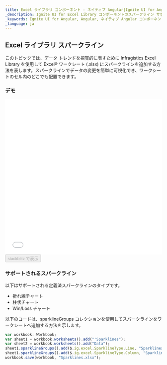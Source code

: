```yaml
---
title: Excel ライブラリ コンポーネント - ネイティブ Angular|Ignite UI for Angular
_description: Ignite UI for Excel Library コンポーネントのスパークライン サポート
_keywords: Ignite UI for Angular, Angular, ネイティブ Angular コンポーネント スイート, ネイティブ Angular コントロール, ネイティブ Angular コンポーネント, ネイティブ Angular コンポーネント ライブラリ, Angular Excel ライブラリ, Angular Excel ライブラリ例,  Angular Excel Library コンポーネント, Angular Excel エンジン、スパークライン
_language: ja
---
```


## Excel ライブラリ スパークライン

このトピックでは、データ トレンドを視覚的に表すために Infragistics Excel Library を使用して Excel® ワークシート (.xlsx) にスパークラインを追加する方法を表します。スパークラインでデータの変更を簡単に可視化でき、ワークシートのセル内のどこでも配置できます。

### デモ

<div class="sample-container loading" style="height: 500px">
    <iframe id="excel-library-overview-sample-iframe" src='{environment:demosBaseUrl}/excel-library/working-with-sparklines' width="100%" height="100%" seamless frameBorder="0" onload="onXPlatSampleIframeContentLoaded(this);"></iframe>
</div>
<div>
    <button data-localize="stackblitz" disabled class="stackblitz-btn" data-iframe-id="excel-library-overview-sample-iframe" data-demos-base-url="{environment:demosBaseUrl}">stackblitz で表示
    </button>
</div>

<div class="divider--half"></div>

### サポートされるスパークライン

以下はサポートされる定義済スパークラインのタイプです。

-   折れ線チャート
-   柱状チャート
-   Win/Loss チャート

以下のコードは、sparklineGroups コレクションを使用してスパークラインをワークシートへ追加する方法を示します。

```ts
var workbook: Workbook;
var sheet1 = workbook.worksheets().add("'Sparklines");
var sheet2 = workbook.worksheets().add("Data");
sheet1.sparklineGroups().add($.ig.excel.SparklineType.Line, "Sparklines!A1:A1", "Data!A2:A11");
sheet1.sparklineGroups().add($.ig.excel.SparklineType.Column, "Sparklines!B1:B1", "Data!A2:A11");
workbook.save(workbook, "Sparklines.xlsx");
```

